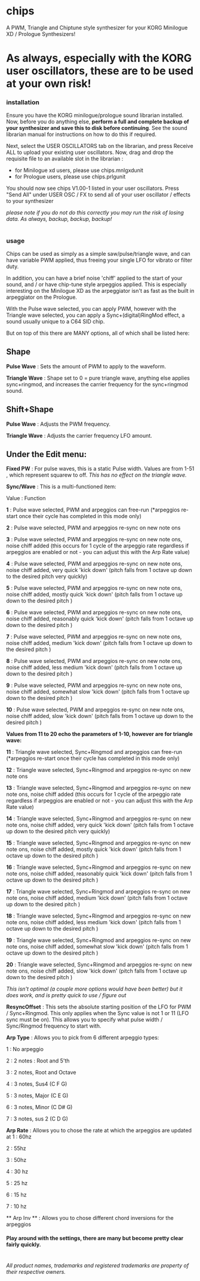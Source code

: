 # chips	

A PWM, Triangle and Chiptune style synthesizer for your KORG Minilogue XD / Prologue Synthesizers!

# As always, especially with the KORG user oscillators, these are to be used at your own risk!

### installation

Ensure you have the KORG minilogue/prologue sound librarian installed. Now, before you do anything else, **perform a full and complete backup of your synthesizer and save this to disk before continuing**. See the sound librarian manual for instructions on how to do this if required.

Next, select the USER OSCILLATORS tab on the librarian, and press Receive ALL to upload your existing user oscillators. Now, drag and drop the requisite file to an available slot in the librarian :
 - for Minilogue xd users, please use chips.mnlgxdunit
 - for Prologue users, please use chips.prlgunit

You should now see chips V1.00-1 listed in your user oscillators. Press "Send All" under USER OSC / FX to send all of your user oscillator / effects to your synthesizer

*please note if you do not do this correctly you may run the risk of losing data. As always, backup, backup, backup!*

#
### usage

Chips can be used as simply as a simple saw/pulse/triangle wave, and can have variable PWM applied, thus freeing your single LFO for vibrato or filter duty.

In addition, you can have a brief noise 'chiff' applied to the start of your sound, and / or have chip-tune style arpeggios applied. This is especially interesting on the Minilogue XD as the arpeggiator isn't as fast as the built in arpeggiator on the Prologue.

With the Pulse wave selected, you can apply PWM, however with the Triangle wave selected, you can apply a Sync+(digital)RingMod effect, a sound usually unique to a C64 SID chip.

But on top of this there are MANY options, all of which shall be listed here:

## Shape
**Pulse Wave** : Sets the amount of PWM to apply to the waveform. 

**Triangle Wave** : Shape set to 0 = pure triangle wave, anything else applies sync+ringmod, and increases the carrier frequency for the sync+ringmod sound.

## Shift+Shape
**Pulse Wave** : Adjusts the PWM frequency. 

**Triangle Wave** : Adjusts the carrier frequency LFO amount.

## Under the Edit menu:

**Fixed PW** : For pulse waves, this is a static Pulse width. Values are from 1-51 , which represent squarew to off. *This has no effect on the triangle wave.*

**Sync/Wave** : This is a multi-functioned item:

Value : Function

**1** : Pulse wave selected, PWM and arpeggios can free-run (*arpeggios re-start once their cycle has completed in this mode only)

**2** : Pulse wave selected, PWM and arpeggios re-sync on new note ons

**3** : Pulse wave selected, PWM and arpeggios re-sync on new note ons, noise chiff added (this occurs for 1 cycle of the arpeggio rate regardless if arpeggios are enabled or not - you can adjust this with the Arp Rate value)

**4** : Pulse wave selected, PWM and arpeggios re-sync on new note ons, noise chiff added, very quick 'kick down' (pitch falls from 1 octave up down to the desired pitch very quickly)

**5** : Pulse wave selected, PWM and arpeggios re-sync on new note ons, noise chiff added, mostly quick 'kick down' (pitch falls from 1 octave up down to the desired pitch )

**6** : Pulse wave selected, PWM and arpeggios re-sync on new note ons, noise chiff added, reasonably quick 'kick down' (pitch falls from 1 octave up down to the desired pitch )

**7** : Pulse wave selected, PWM and arpeggios re-sync on new note ons, noise chiff added, medium 'kick down' (pitch falls from 1 octave up down to the desired pitch )

**8** : Pulse wave selected, PWM and arpeggios re-sync on new note ons, noise chiff added, less medium 'kick down' (pitch falls from 1 octave up down to the desired pitch )

**9** : Pulse wave selected, PWM and arpeggios re-sync on new note ons, noise chiff added, somewhat slow 'kick down' (pitch falls from 1 octave up down to the desired pitch )

**10** : Pulse wave selected, PWM and arpeggios re-sync on new note ons, noise chiff added, slow 'kick down' (pitch falls from 1 octave up down to the desired pitch )

**Values from 11 to 20 echo the parameters of 1-10, however are for triangle wave:**


**11** : Triangle wave selected, Sync+Ringmod and arpeggios can free-run  (*arpeggios re-start once their cycle has completed in this mode only)

**12** : Triangle wave selected, Sync+Ringmod and arpeggios re-sync on new note ons

**13** : Triangle wave selected, Sync+Ringmod and arpeggios re-sync on new note ons, noise chiff added (this occurs for 1 cycle of the arpeggio rate regardless if arpeggios are enabled or not - you can adjust this with the Arp Rate value)

**14** : Triangle wave selected, Sync+Ringmod and arpeggios re-sync on new note ons, noise chiff added, very quick 'kick down' (pitch falls from 1 octave up down to the desired pitch very quickly)

**15** : Triangle wave selected, Sync+Ringmod and arpeggios re-sync on new note ons, noise chiff added, mostly quick 'kick down' (pitch falls from 1 octave up down to the desired pitch )

**16** : Triangle wave selected, Sync+Ringmod and arpeggios re-sync on new note ons, noise chiff added, reasonably quick 'kick down' (pitch falls from 1 octave up down to the desired pitch )

**17** : Triangle wave selected, Sync+Ringmod and arpeggios re-sync on new note ons, noise chiff added, medium 'kick down' (pitch falls from 1 octave up down to the desired pitch )

**18** : Triangle wave selected, Sync+Ringmod and arpeggios re-sync on new note ons, noise chiff added, less medium 'kick down' (pitch falls from 1 octave up down to the desired pitch )

**19** : Triangle wave selected, Sync+Ringmod and arpeggios re-sync on new note ons, noise chiff added, somewhat slow 'kick down' (pitch falls from 1 octave up down to the desired pitch )

**20** : Triangle wave selected, Sync+Ringmod and arpeggios re-sync on new note ons, noise chiff added, slow 'kick down' (pitch falls from 1 octave up down to the desired pitch )

*This isn't optimal (a couple more options would have been better) but it does work, and is pretty quick to use / figure out*

**ResyncOffset** : This sets the absolute starting position of the LFO for PWM / Sync+Ringmod. This only applies when the Sync value is not 1 or 11 (LFO sync must be on). This allows you to specify what pulse width / Sync/Ringmod frequency to start with.

**Arp Type** : Allows you to pick from 6 different arpeggio types:

1 : No arpeggio

2 : 2 notes : Root and 5'th

3 : 2 notes, Root and Octave

4 : 3 notes, Sus4 (C F G)

5 : 3 notes, Major (C E G)

6 : 3 notes, Minor (C D# G)

7 : 3 notes, sus 2 (C D G)

**Arp Rate** : Allows you to chose the rate at which the arpeggios are updated at
1 : 60hz

2 : 55hz

3 : 50hz

4 : 30 hz

5 : 25 hz

6 : 15 hz

7 : 10 hz

** Arp Inv ** : Allows you to chose different chord inversions for the arpeggios

#### Play around with the settings, there are many but become pretty clear fairly quickly.



#

 *All product names, trademarks and registered trademarks are property of their respective owners.*
